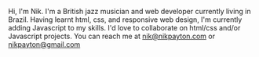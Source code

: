 Hi, I'm Nik. I'm a British jazz musician and web developer currently living in Brazil.
Having learnt html, css, and responsive web design, I'm currently adding Javascript to my skills.
I'd love to collaborate on html/css and/or Javascript projects.
You can reach me at nik@nikpayton.com or nikpayton@gmail.com

<!---
niko1402/niko1402 is a ✨ special ✨ repository because its `README.md` (this file) appears on your GitHub profile.
You can click the Preview link to take a look at your changes.
--->
